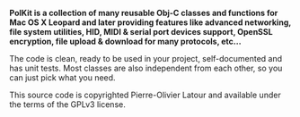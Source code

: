 **PolKit is a collection of many reusable Obj-C classes and functions for Mac OS X Leopard and later providing features like advanced networking, file system utilities, HID, MIDI & serial port devices support, OpenSSL encryption, file upload & download for many protocols, etc...**

The code is clean, ready to be used in your project, self-documented and has unit tests. Most classes are also independent from each other, so you can just pick what you need.

This source code is copyrighted Pierre-Olivier Latour and available under the terms of the GPLv3 license.
